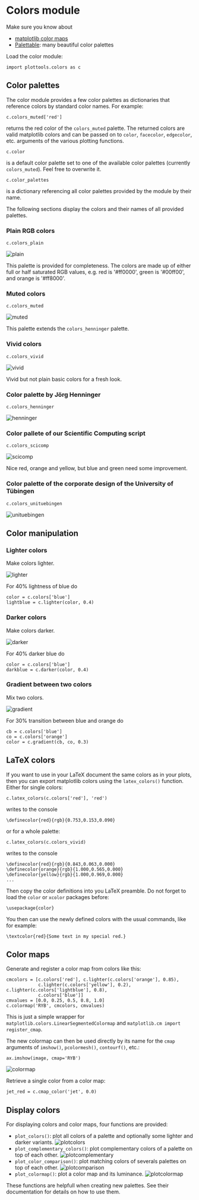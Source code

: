 # Colors module

Make sure you know about

- [matplotlib color maps](https://matplotlib.org/3.1.0/tutorials/colors/colormaps.html)
- [Palettable](https://jiffyclub.github.io/palettable): many beautiful color palettes


Load the color module:
```
import plottools.colors as c
```

## Color palettes

The color module provides a few color palettes as dictionaries that
reference colors by standard color names. For example:
```
c.colors_muted['red']
```
returns the red color of the `colors_muted` palette. The returned
colors are valid matplotlib colors and can be passed on to `color`,
`facecolor`, `edgecolor`, etc. arguments of the various plotting
functions.

```
c.color
```
is a default color palette set to one of the available color palettes
(currently ```colors_muted```). Feel free to overwrite it.

```
c.color_palettes
```
is a dictionary referencing all color palettes provided by the module
by their name.

The following sections display the colors and their names of all provided palettes.


### Plain RGB colors

```
c.colors_plain
```

![plain](figures/colors-plain.png)

This palette is provided for completeness. The colors are made up of
either full or half saturated RGB values, e.g. red is '#ff0000', green
is '#00ff00', and orange is '#ff8000'.


### Muted colors

```
c.colors_muted
```

![muted](figures/colors-muted.png)

This palette extends the `colors_henninger` palette.


### Vivid colors

```
c.colors_vivid
```

![vivid](figures/colors-vivid.png)

Vivid but not plain basic colors for a fresh look.


### Color palette by J&ouml;rg Henninger

```
c.colors_henninger
```

![henninger](figures/colors-henninger.png)


### Color pallete of our Scientific Computing script

```
c.colors_scicomp
```

![scicomp](figures/colors-scicomp.png)

Nice red, orange and yellow, but blue and green need some improvement.


### Color palette of the corporate design of the University of T&uuml;bingen

```
c.colors_unituebingen
```

![unituebingen](figures/colors-unituebingen.png)



## Color manipulation

### Lighter colors

Make colors lighter.

![lighter](figures/colors-lighter.png)

For 40% lightness of blue do
```
color = c.colors['blue']
lightblue = c.lighter(color, 0.4)
```


### Darker colors

Make colors darker.

![darker](figures/colors-darker.png)

For 40% darker blue do
```
color = c.colors['blue']
darkblue = c.darker(color, 0.4)
```


### Gradient between two colors

Mix two colors.

![gradient](figures/colors-gradient.png)

For 30% transition between blue and orange do
```
cb = c.colors['blue']
co = c.colors['orange']
color = c.gradient(cb, co, 0.3)
```



## LaTeX colors

If you want to use in your LaTeX document the same colors as in your plots,
then you can export matplotlib colors using the `latex_colors()` function.
Either for single colors:
```
c.latex_colors(c.colors['red'], 'red')
```
writes to the console
```
\definecolor{red}{rgb}{0.753,0.153,0.090}
```
or for a whole palette:
```
c.latex_colors(c.colors_vivid)
```
writes to the console
```
\definecolor{red}{rgb}{0.843,0.063,0.000}
\definecolor{orange}{rgb}{1.000,0.565,0.000}
\definecolor{yellow}{rgb}{1.000,0.969,0.000}
...
```
Then copy the color definitions into you LaTeX preamble. Do not forget to
load the `color` or `xcolor` packages before:
```
\usepackage{color}
```
You then can use the newly defined  colors with the usual commands, like for example:
```
\textcolor{red}{Some text in my special red.}
```


## Color maps

Generate and register a color map from colors like this:
```
cmcolors = [c.colors['red'], c.lighter(c.colors['orange'], 0.85),
            c.lighter(c.colors['yellow'], 0.2), c.lighter(c.colors['lightblue'], 0.8),
            c.colors['blue']]
cmvalues = [0.0, 0.25, 0.5, 0.8, 1.0]
c.colormap('RYB', cmcolors, cmvalues)
```
This is just a simple wrapper for
`matplotlib.colors.LinearSegmentedColormap` and `matplotlib.cm import
register_cmap`.

The new colormap can then be used directly by its name for the `cmap`
arguments of `imshow()`, `pcolormesh()`, `contourf()`, etc.:
```
ax.imshow(image, cmap='RYB')
```

![colormap](figures/colors-colormap.png)

Retrieve a single color from a color map:
```
jet_red = c.cmap_color('jet', 0.0)
```


## Display colors

For displaying colors and color maps, four functions are provided:

- `plot_colors()`: plot all colors of a palette and optionally some lighter and darker variants.
  ![plotcolors](figures/colors-plotcolors.png)
- `plot_complementary_colors()`: plot complementary colors of a palette on top of each other.
  ![plotcomplementary](figures/colors-plotcomplementary.png)
- `plot_color_comparison()`: plot matching colors of severals palettes on top of each other.
  ![plotcomparison](figures/colors-plotcomparison.png)
- `plot_colormap()`: plot a color map and its luminance.
  ![plotcolormap](figures/colors-plotcolormap.png)

These functions are helpfull when creating new palettes. See their
documentation for details on how to use them.


